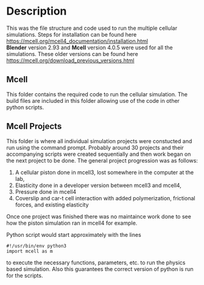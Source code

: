 # Description
This was the file structure and code used to run the multiple cellular simulations.
Steps for installation can be found here <br/>
https://mcell.org/mcell4_documentation/installation.html <br/>
**Blender** version 2.93 and **Mcell** version 4.0.5 were used for all the simulations.
These older versions can be found here <br/>
https://mcell.org/download_previous_versions.html <br/>


## Mcell
This folder contains the required code to run the cellular simulation. The build files are included
in this folder allowing use of the code in other python scripts.

## Mcell Projects
This folder is where all individual simulation projects were constucted and run using the command prompt.
Probably around 30 projects and their accompanying scripts were created sequentially and then work began 
on the next project to be done. The general project  progression
was as follows:
1. A cellular piston done in mcell3, lost somewhere in the computer at the lab, 
2. Elasticity done in a developer version between mcell3 and mcell4, 
3. Pressure done in mcell4
4. Coverslip and car-t cell interaction with added polymerization, frictional forces, and existing elasticity

Once one project was finished there was no maintaince work done to see how the piston simulation ran in 
mcell4 for example.

Python script would start approximately with the lines

    #!/usr/bin/env python3
    import mcell as m
    
to execute the necessary functions, parameters, etc. to run the physics based simulation. 
Also this guarantees the correct version of python is run for the scripts.

